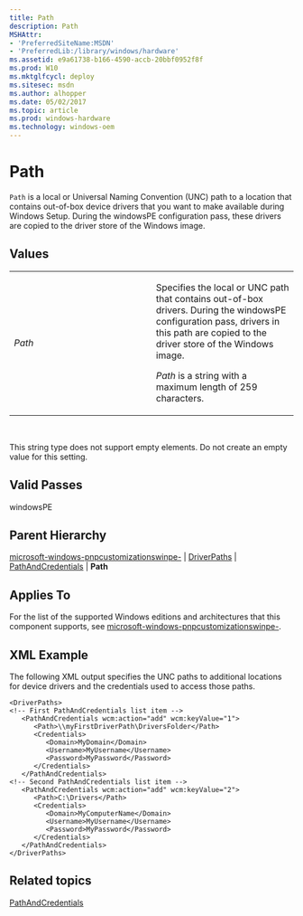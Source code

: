 ```yaml
---
title: Path
description: Path
MSHAttr:
- 'PreferredSiteName:MSDN'
- 'PreferredLib:/library/windows/hardware'
ms.assetid: e9a61738-b166-4590-accb-20bbf0952f8f
ms.prod: W10
ms.mktglfcycl: deploy
ms.sitesec: msdn
ms.author: alhopper
ms.date: 05/02/2017
ms.topic: article
ms.prod: windows-hardware
ms.technology: windows-oem
---
```


# Path


`Path` is a local or Universal Naming Convention (UNC) path to a location that contains out-of-box device drivers that you want to make available during Windows Setup. During the windowsPE configuration pass, these drivers are copied to the driver store of the Windows image.

## Values


<table>
<colgroup>
<col width="50%" />
<col width="50%" />
</colgroup>
<tbody>
<tr class="odd">
<td><p><em>Path</em></p></td>
<td><p>Specifies the local or UNC path that contains out-of-box drivers. During the windowsPE configuration pass, drivers in this path are copied to the driver store of the Windows image.</p>
<p><em>Path</em> is a string with a maximum length of 259 characters.</p></td>
</tr>
</tbody>
</table>

 

This string type does not support empty elements. Do not create an empty value for this setting.

## Valid Passes


windowsPE

## Parent Hierarchy


[microsoft-windows-pnpcustomizationswinpe-](microsoft-windows-pnpcustomizationswinpe.md) | [DriverPaths](microsoft-windows-pnpcustomizationswinpe-driverpaths.md) | [PathAndCredentials](microsoft-windows-pnpcustomizationswinpe-driverpaths-pathandcredentials.md) | **Path**

## Applies To


For the list of the supported Windows editions and architectures that this component supports, see [microsoft-windows-pnpcustomizationswinpe-](microsoft-windows-pnpcustomizationswinpe.md).

## XML Example


The following XML output specifies the UNC paths to additional locations for device drivers and the credentials used to access those paths.

``` syntax
<DriverPaths>
<!-- First PathAndCredentials list item -->
   <PathAndCredentials wcm:action="add" wcm:keyValue="1">
      <Path>\\myFirstDriverPath\DriversFolder</Path>
      <Credentials>
         <Domain>MyDomain</Domain>
         <Username>MyUsername</Username>
         <Password>MyPassword</Password>
      </Credentials>
   </PathAndCredentials>
<!-- Second PathAndCredentials list item -->
   <PathAndCredentials wcm:action="add" wcm:keyValue="2">
      <Path>C:\Drivers</Path>
      <Credentials>
         <Domain>MyComputerName</Domain>
         <Username>MyUsername</Username>
         <Password>MyPassword</Password>
      </Credentials>
   </PathAndCredentials>
</DriverPaths>
```

## Related topics


[PathAndCredentials](microsoft-windows-pnpcustomizationswinpe-driverpaths-pathandcredentials.md)

 

 







